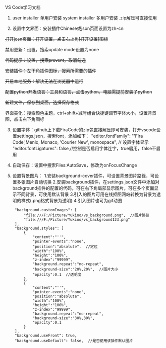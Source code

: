 VS Code学习文档

1. user installer 单用户安装
 system installer  多用户安装
.zip解压可直接使用

2. 设置中文界面：安装插件Chinese或json页面设置为zh-cn

~~打开josn页面：打开设置，点击右上角[打开设置]图标~~

禁用更新：设置，搜索update mode设置为none

~~代码提示：设置，搜索prevent，取消勾选~~

~~安装插件：左下角插件图标，搜索所需要的插件~~

~~开启本地服务：解决无法在浏览器中运行~~

~~配置python开发语言：工具和语言，点击python，电脑需提前安装了python~~

~~新建文件，保存到桌面，选择保存格式~~

界面美化：搜索颜色主题，ctrl+shift+减号组合快捷键调节字体大小，设置背景图，点击右下角图标

3. 设置字体：github上下载FiraCode的zip包直接解压即可安装，打开vscode设置settings.json，搜索font，添加如下：
"editor.fontFamily": "'Fira Code',Menlo, Monaco, 'Courier New', monospace", // 设置字体显示
"editor.fontLigatures": false,//控制是否启用字体连字，true启用，false不启用

4. 自动保存：设置中搜索Files:AutoSave，修改为onFocusChange

5. 设置背景图片：
   1.安装background-cover插件，可设置背景图片路径，可设置多张图片自动切换
   2.安装background插件，在settings.json文件中添加对background插件的配置的代码，可在右下角局部显示图片，可在多个页面显示不同背景，可使用默认背景
   3.引入的图片可用在线抠图网站转换为背景为透明的样式(.png格式背景为透明)
   4.引入图片也可为gif动图
   ```
    "background.customImages": [
        "file:///F:/Picture/Yukino/vs_background.png",  //图片路径
        "file:///F:/Picture/Yukino/vs_background123.png"
    ],
    "background.styles": [
        {
            "content":"''",
            "pointer-events":"none",
            "position":"absolute",  //定位
            "width":"100%",
            "height":"100%",
            "z-index":"99999",
            "background.repeat":"no-repeat",
            "background-size":"20%,20%",  //图片大小
            "opacity":0.1  //透明度
        },
        {
            "content":"''",
            "pointer-events":"none",
            "position":"absolute",
            "width":"100%",
            "height":"100%",
            "z-index":"99999",
            "background.repeat":"no-repeat",
            "background-size":"30%,30%",
            "opacity":0.1
        }
    ],
    "background.useFront": true,
    "background.useDefault": false,  //是否使用该插件默认图片
   ```
   